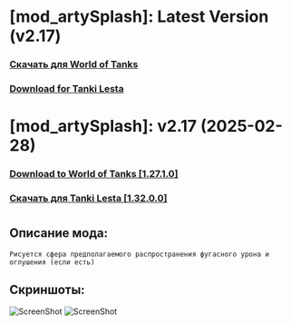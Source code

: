# [mod_artySplash]: Latest Version (v2.17)
### [**Скачать для World of Tanks**](https://github.com/spoter/spoter-mods/releases/download/latest/mod_artySplash.zip)
### [**Download for Tanki Lesta**](https://github.com/spoter/spoter-mods/releases/download/latest/mod_artySplash_RU.zip)
#
# [mod_artySplash]: v2.17 (2025-02-28)
### [**Download to World of Tanks [1.27.1.0]**](https://github.com/spoter/spoter-mods/releases/download/v7/mod_artySplash.zip)
### [**Скачать для Tanki Lesta [1.32.0.0]**](https://github.com/spoter/spoter-mods/releases/download/v7/mod_artySplash_RU.zip)
#

## Описание мода:
    Рисуется сфера предполагаемого распространения фугасного урона и оглушения (если есть)

## Скриншоты:
![ScreenShot](./screen.jpg)
![ScreenShot](./screen1.jpg)

